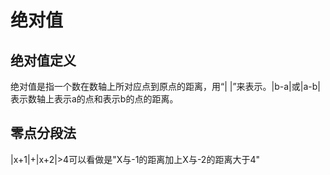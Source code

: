 # 绝对值

## 绝对值定义
绝对值是指一个数在数轴上所对应点到原点的距离，用“| |”来表示。|b-a|或|a-b|表示数轴上表示a的点和表示b的点的距离。


## 零点分段法

|x+1|+|x+2|>4可以看做是"X与-1的距离加上X与-2的距离大于4"
